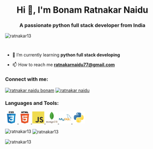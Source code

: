 <h1 align="center">Hi 👋, I'm Bonam Ratnakar Naidu</h1>
<h3 align="center">A passionate python full stack developer from India</h3>

<p align="left"> <img src="https://komarev.com/ghpvc/?username=ratnakar13&label=Profile%20views&color=0e75b6&style=flat" alt="ratnakar13" /> </p>

<p align="left"> <a href="https://twitter.com/" target="blank"><img src="https://img.shields.io/twitter/follow/?logo=twitter&style=for-the-badge" alt="" /></a> </p>

- 🌱 I’m currently learning **python full stack developing**

- 📫 How to reach me **ratnakarnaidu77@gmail.com**

<h3 align="left">Connect with me:</h3>
<p align="left">
<a href="https://linkedin.com/in/ratnakar naidu bonam" target="blank"><img align="center" src="https://raw.githubusercontent.com/rahuldkjain/github-profile-readme-generator/master/src/images/icons/Social/linked-in-alt.svg" alt="ratnakar naidu bonam" height="30" width="40" /></a>
<a href="https://www.hackerrank.com/ratnakar naidu" target="blank"><img align="center" src="https://raw.githubusercontent.com/rahuldkjain/github-profile-readme-generator/master/src/images/icons/Social/hackerrank.svg" alt="ratnakar naidu" height="30" width="40" /></a>
</p>

<h3 align="left">Languages and Tools:</h3>
<p align="left"> <a href="https://www.w3schools.com/css/" target="_blank" rel="noreferrer"> <img src="https://raw.githubusercontent.com/devicons/devicon/master/icons/css3/css3-original-wordmark.svg" alt="css3" width="40" height="40"/> </a> <a href="https://www.w3.org/html/" target="_blank" rel="noreferrer"> <img src="https://raw.githubusercontent.com/devicons/devicon/master/icons/html5/html5-original-wordmark.svg" alt="html5" width="40" height="40"/> </a> <a href="https://developer.mozilla.org/en-US/docs/Web/JavaScript" target="_blank" rel="noreferrer"> <img src="https://raw.githubusercontent.com/devicons/devicon/master/icons/javascript/javascript-original.svg" alt="javascript" width="40" height="40"/> </a> <a href="https://www.mongodb.com/" target="_blank" rel="noreferrer"> <img src="https://raw.githubusercontent.com/devicons/devicon/master/icons/mongodb/mongodb-original-wordmark.svg" alt="mongodb" width="40" height="40"/> </a> <a href="https://www.mysql.com/" target="_blank" rel="noreferrer"> <img src="https://raw.githubusercontent.com/devicons/devicon/master/icons/mysql/mysql-original-wordmark.svg" alt="mysql" width="40" height="40"/> </a> <a href="https://www.python.org" target="_blank" rel="noreferrer"> <img src="https://raw.githubusercontent.com/devicons/devicon/master/icons/python/python-original.svg" alt="python" width="40" height="40"/> </a> </p>

<p><img align="left" src="https://github-readme-stats.vercel.app/api/top-langs?username=ratnakar13&show_icons=true&locale=en&layout=compact" alt="ratnakar13" /></p>

<p>&nbsp;<img align="center" src="https://github-readme-stats.vercel.app/api?username=ratnakar13&show_icons=true&locale=en" alt="ratnakar13" /></p>

<p><img align="center" src="https://github-readme-streak-stats.herokuapp.com/?user=ratnakar13&" alt="ratnakar13" /></p>

